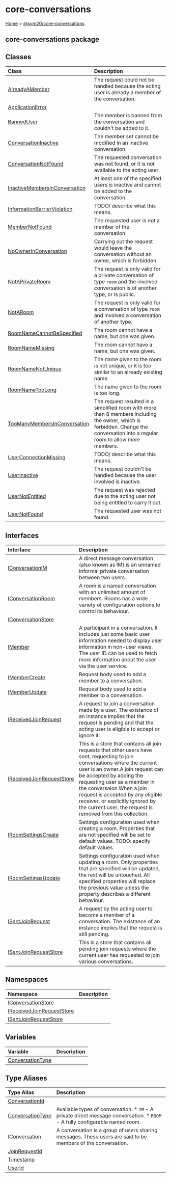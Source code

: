 # core-conversations

[Home](https://github.com/SymphonyPlatformSolutions/symphony-developers-documentation/tree/cf81036ccc43186133a477206510a495a02aa569/symphony-2.0-beta/releases/releasetest/index.md) &gt; [@sym20/core-conversations](core-conversations.md)

## core-conversations package

## Classes

| Class | Description |
| :--- | :--- |
| [AlreadyAMember](https://github.com/SymphonyPlatformSolutions/symphony-developers-documentation/tree/cf81036ccc43186133a477206510a495a02aa569/symphony-2.0-beta/releases/releasetest/core-conversations.alreadyamember.md) | The request could not be handled because the acting user is already a member of the conversation. |
| [ApplicationError](https://github.com/SymphonyPlatformSolutions/symphony-developers-documentation/tree/cf81036ccc43186133a477206510a495a02aa569/symphony-2.0-beta/releases/releasetest/core-conversations.applicationerror.md) |  |
| [BannedUser](https://github.com/SymphonyPlatformSolutions/symphony-developers-documentation/tree/cf81036ccc43186133a477206510a495a02aa569/symphony-2.0-beta/releases/releasetest/core-conversations.banneduser.md) | The member is banned from the conversation and couldn't be added to it. |
| [ConversationInactive](https://github.com/SymphonyPlatformSolutions/symphony-developers-documentation/tree/cf81036ccc43186133a477206510a495a02aa569/symphony-2.0-beta/releases/releasetest/core-conversations.conversationinactive.md) | The member set cannot be modified in an inactive conversation. |
| [ConversationNotFound](https://github.com/SymphonyPlatformSolutions/symphony-developers-documentation/tree/cf81036ccc43186133a477206510a495a02aa569/symphony-2.0-beta/releases/releasetest/core-conversations.conversationnotfound.md) | The requested conversation was not found, or it is not available to the acting user. |
| [InactiveMembersInConversation](https://github.com/SymphonyPlatformSolutions/symphony-developers-documentation/tree/cf81036ccc43186133a477206510a495a02aa569/symphony-2.0-beta/releases/releasetest/core-conversations.inactivemembersinconversation.md) | At least one of the specified users is inactive and cannot be added to the conversation. |
| [InformationBarrierViolation](https://github.com/SymphonyPlatformSolutions/symphony-developers-documentation/tree/cf81036ccc43186133a477206510a495a02aa569/symphony-2.0-beta/releases/releasetest/core-conversations.informationbarrierviolation.md) | TODO/ describe what this means. |
| [MemberNotFound](https://github.com/SymphonyPlatformSolutions/symphony-developers-documentation/tree/cf81036ccc43186133a477206510a495a02aa569/symphony-2.0-beta/releases/releasetest/core-conversations.membernotfound.md) | The requested user is not a member of the conversation. |
| [NoOwnerInConversation](https://github.com/SymphonyPlatformSolutions/symphony-developers-documentation/tree/cf81036ccc43186133a477206510a495a02aa569/symphony-2.0-beta/releases/releasetest/core-conversations.noownerinconversation.md) | Carrying out the request would leave the conversation without an owner, which is forbidden. |
| [NotAPrivateRoom](https://github.com/SymphonyPlatformSolutions/symphony-developers-documentation/tree/cf81036ccc43186133a477206510a495a02aa569/symphony-2.0-beta/releases/releasetest/core-conversations.notaprivateroom.md) | The request is only valid for a private conversation of type `room` and the involved conversation is of another type, or is public. |
| [NotARoom](https://github.com/SymphonyPlatformSolutions/symphony-developers-documentation/tree/cf81036ccc43186133a477206510a495a02aa569/symphony-2.0-beta/releases/releasetest/core-conversations.notaroom.md) | The request is only valid for a conversation of type `room` and involved a conversation of another type. |
| [RoomNameCannotBeSpecified](https://github.com/SymphonyPlatformSolutions/symphony-developers-documentation/tree/cf81036ccc43186133a477206510a495a02aa569/symphony-2.0-beta/releases/releasetest/core-conversations.roomnamecannotbespecified.md) | The room cannot have a name, but one was given. |
| [RoomNameMissing](https://github.com/SymphonyPlatformSolutions/symphony-developers-documentation/tree/cf81036ccc43186133a477206510a495a02aa569/symphony-2.0-beta/releases/releasetest/core-conversations.roomnamemissing.md) | The room cannot have a name, but one was given. |
| [RoomNameNotUnique](https://github.com/SymphonyPlatformSolutions/symphony-developers-documentation/tree/cf81036ccc43186133a477206510a495a02aa569/symphony-2.0-beta/releases/releasetest/core-conversations.roomnamenotunique.md) | The name given to the room is not unique, or it is too similar to an already existing name. |
| [RoomNameTooLong](https://github.com/SymphonyPlatformSolutions/symphony-developers-documentation/tree/cf81036ccc43186133a477206510a495a02aa569/symphony-2.0-beta/releases/releasetest/core-conversations.roomnametoolong.md) | The name given to the room is too long. |
| [TooManyMembersInConversation](https://github.com/SymphonyPlatformSolutions/symphony-developers-documentation/tree/cf81036ccc43186133a477206510a495a02aa569/symphony-2.0-beta/releases/releasetest/core-conversations.toomanymembersinconversation.md) | The request resulted in a simplified room with more than 8 members including the owner, which is forbidden. Change the conversation into a regular room to allow more members. |
| [UserConnectionMissing](https://github.com/SymphonyPlatformSolutions/symphony-developers-documentation/tree/cf81036ccc43186133a477206510a495a02aa569/symphony-2.0-beta/releases/releasetest/core-conversations.userconnectionmissing.md) | TODO/ describe what this means. |
| [UserInactive](https://github.com/SymphonyPlatformSolutions/symphony-developers-documentation/tree/cf81036ccc43186133a477206510a495a02aa569/symphony-2.0-beta/releases/releasetest/core-conversations.userinactive.md) | The request couldn't be handled because the user involved is inactive. |
| [UserNotEntitled](https://github.com/SymphonyPlatformSolutions/symphony-developers-documentation/tree/cf81036ccc43186133a477206510a495a02aa569/symphony-2.0-beta/releases/releasetest/core-conversations.usernotentitled.md) | The request was rejected due to the acting user not being entitled to carry it out. |
| [UserNotFound](https://github.com/SymphonyPlatformSolutions/symphony-developers-documentation/tree/cf81036ccc43186133a477206510a495a02aa569/symphony-2.0-beta/releases/releasetest/core-conversations.usernotfound.md) | The requested user was not found. |

## Interfaces

| Interface | Description |
| :--- | :--- |
| [IConversationIM](https://github.com/SymphonyPlatformSolutions/symphony-developers-documentation/tree/cf81036ccc43186133a477206510a495a02aa569/symphony-2.0-beta/releases/releasetest/core-conversations.iconversationim.md) | A direct message conversation \(also known as IM\) is an unnamed informal private conversation between two users. |
| [IConversationRoom](https://github.com/SymphonyPlatformSolutions/symphony-developers-documentation/tree/cf81036ccc43186133a477206510a495a02aa569/symphony-2.0-beta/releases/releasetest/core-conversations.iconversationroom.md) | A room is a named conversation with an unlimited amount of members. Rooms has a wide variety of configuration options to control its behaviour. |
| [IConversationStore](https://github.com/SymphonyPlatformSolutions/symphony-developers-documentation/tree/cf81036ccc43186133a477206510a495a02aa569/symphony-2.0-beta/releases/releasetest/core-conversations.iconversationstore.md) |  |
| [IMember](https://github.com/SymphonyPlatformSolutions/symphony-developers-documentation/tree/cf81036ccc43186133a477206510a495a02aa569/symphony-2.0-beta/releases/releasetest/core-conversations.imember.md) | A participant in a conversation. It includes just some basic user information needed to display user information in non-user views. The user ID can be used to fetch more information about the user via the user service. |
| [IMemberCreate](https://github.com/SymphonyPlatformSolutions/symphony-developers-documentation/tree/cf81036ccc43186133a477206510a495a02aa569/symphony-2.0-beta/releases/releasetest/core-conversations.imembercreate.md) | Request body used to add a member to a conversation. |
| [IMemberUpdate](https://github.com/SymphonyPlatformSolutions/symphony-developers-documentation/tree/cf81036ccc43186133a477206510a495a02aa569/symphony-2.0-beta/releases/releasetest/core-conversations.imemberupdate.md) | Request body used to add a member to a conversation. |
| [IReceivedJoinRequest](https://github.com/SymphonyPlatformSolutions/symphony-developers-documentation/tree/cf81036ccc43186133a477206510a495a02aa569/symphony-2.0-beta/releases/releasetest/core-conversations.ireceivedjoinrequest.md) | A request to join a conversation made by a user. The existance of an instance implies that the request is pending and that the acting user is eligible to accept or ignore it. |
| [IReceivedJoinRequestStore](https://github.com/SymphonyPlatformSolutions/symphony-developers-documentation/tree/cf81036ccc43186133a477206510a495a02aa569/symphony-2.0-beta/releases/releasetest/core-conversations.ireceivedjoinrequeststore.md) | This is a store that contains all join requests that other users have sent, requesting to join conversations where the current user is an owner.A join request can be accepted by adding the requesting user as a member in the conversaion.When a join request is accepted by any eligible receiver, or explicitly ignored by the current user, the request is removed from this collection. |
| [IRoomSettingsCreate](https://github.com/SymphonyPlatformSolutions/symphony-developers-documentation/tree/cf81036ccc43186133a477206510a495a02aa569/symphony-2.0-beta/releases/releasetest/core-conversations.iroomsettingscreate.md) | Settings configuration used when creating a room. Properties that are not specified will be set to default values. TODO: specify default values. |
| [IRoomSettingsUpdate](https://github.com/SymphonyPlatformSolutions/symphony-developers-documentation/tree/cf81036ccc43186133a477206510a495a02aa569/symphony-2.0-beta/releases/releasetest/core-conversations.iroomsettingsupdate.md) | Settings configuration used when updating a room. Only properties that are specified will be updated, the rest will be untouched. All specified properties will replace the previous value unless the property describes a different behaviour. |
| [ISentJoinRequest](https://github.com/SymphonyPlatformSolutions/symphony-developers-documentation/tree/cf81036ccc43186133a477206510a495a02aa569/symphony-2.0-beta/releases/releasetest/core-conversations.isentjoinrequest.md) | A request by the acting user to become a member of a conversation. The existance of an instance implies that the request is still pending. |
| [ISentJoinRequestStore](https://github.com/SymphonyPlatformSolutions/symphony-developers-documentation/tree/cf81036ccc43186133a477206510a495a02aa569/symphony-2.0-beta/releases/releasetest/core-conversations.isentjoinrequeststore.md) | This is a store that contains all pending join requests where the current user has requested to join various conversations. |

## Namespaces

| Namespace | Description |
| :--- | :--- |
| [IConversationStore](https://github.com/SymphonyPlatformSolutions/symphony-developers-documentation/tree/cf81036ccc43186133a477206510a495a02aa569/symphony-2.0-beta/releases/releasetest/core-conversations.iconversationstore.md) |  |
| [IReceivedJoinRequestStore](https://github.com/SymphonyPlatformSolutions/symphony-developers-documentation/tree/cf81036ccc43186133a477206510a495a02aa569/symphony-2.0-beta/releases/releasetest/core-conversations.ireceivedjoinrequeststore.md) |  |
| [ISentJoinRequestStore](https://github.com/SymphonyPlatformSolutions/symphony-developers-documentation/tree/cf81036ccc43186133a477206510a495a02aa569/symphony-2.0-beta/releases/releasetest/core-conversations.isentjoinrequeststore.md) |  |

## Variables

| Variable | Description |
| :--- | :--- |
| [ConversationType](https://github.com/SymphonyPlatformSolutions/symphony-developers-documentation/tree/cf81036ccc43186133a477206510a495a02aa569/symphony-2.0-beta/releases/releasetest/core-conversations.conversationtype.md) |  |

## Type Aliases

| Type Alias | Description |
| :--- | :--- |
| [ConversationId](https://github.com/SymphonyPlatformSolutions/symphony-developers-documentation/tree/cf81036ccc43186133a477206510a495a02aa569/symphony-2.0-beta/releases/releasetest/core-conversations.conversationid.md) |  |
| [ConversationType](https://github.com/SymphonyPlatformSolutions/symphony-developers-documentation/tree/cf81036ccc43186133a477206510a495a02aa569/symphony-2.0-beta/releases/releasetest/core-conversations.conversationtype.md) | Available types of conversation: \* `IM` - A private direct message conversation. \* `ROOM` - A fully configurable named room. |
| [IConversation](https://github.com/SymphonyPlatformSolutions/symphony-developers-documentation/tree/cf81036ccc43186133a477206510a495a02aa569/symphony-2.0-beta/releases/releasetest/core-conversations.iconversation.md) | A conversation is a group of users sharing messages. These users are said to be members of the conversation. |
| [JoinRequestId](https://github.com/SymphonyPlatformSolutions/symphony-developers-documentation/tree/cf81036ccc43186133a477206510a495a02aa569/symphony-2.0-beta/releases/releasetest/core-conversations.joinrequestid.md) |  |
| [Timestamp](https://github.com/SymphonyPlatformSolutions/symphony-developers-documentation/tree/cf81036ccc43186133a477206510a495a02aa569/symphony-2.0-beta/releases/releasetest/core-conversations.timestamp.md) |  |
| [UserId](https://github.com/SymphonyPlatformSolutions/symphony-developers-documentation/tree/cf81036ccc43186133a477206510a495a02aa569/symphony-2.0-beta/releases/releasetest/core-conversations.userid.md) |  |


